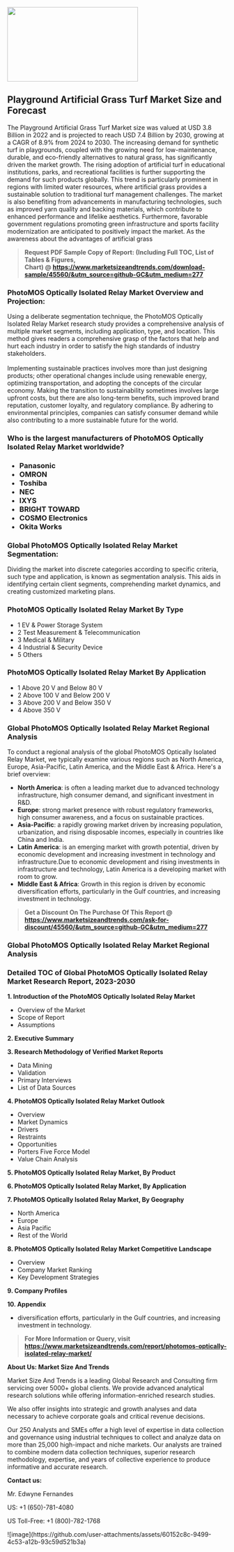 <p><img class="alignnone size-medium wp-image-20088" src="https://ffe5etoiles.com/wp-content/uploads/2024/12/MST1-300x171.png" alt="" width="300" height="171" /></p><h2>Playground Artificial Grass Turf Market Size and Forecast</h2><p>The Playground Artificial Grass Turf Market size was valued at USD 3.8 Billion in 2022 and is projected to reach USD 7.4 Billion by 2030, growing at a CAGR of 8.9% from 2024 to 2030. The increasing demand for synthetic turf in playgrounds, coupled with the growing need for low-maintenance, durable, and eco-friendly alternatives to natural grass, has significantly driven the market growth. The rising adoption of artificial turf in educational institutions, parks, and recreational facilities is further supporting the demand for such products globally. This trend is particularly prominent in regions with limited water resources, where artificial grass provides a sustainable solution to traditional turf management challenges. The market is also benefiting from advancements in manufacturing technologies, such as improved yarn quality and backing materials, which contribute to enhanced performance and lifelike aesthetics. Furthermore, favorable government regulations promoting green infrastructure and sports facility modernization are anticipated to positively impact the market. As the awareness about the advantages of artificial grass </p><blockquote id="" class=""><strong>Request PDF Sample Copy of Report: (Including Full TOC, List of Tables &amp; Figures, Chart)&nbsp;@&nbsp;<strong><a href="https://www.marketsizeandtrends.com/download-sample/45560/&utm_source=github-GC&utm_medium=277" target="_blank">https://www.marketsizeandtrends.com/download-sample/45560/&utm_source=github-GC&utm_medium=277</a></strong></strong></blockquote><h3 id="" class="">PhotoMOS Optically Isolated Relay Market&nbsp;Overview and Projection:</h3><p id="" class="">Using a deliberate segmentation technique, the PhotoMOS Optically Isolated Relay Market research study provides a comprehensive analysis of multiple market segments, including application, type, and location. This method gives readers a comprehensive grasp of the factors that help and hurt each industry in order to satisfy the high standards of industry stakeholders. <br /> <br />Implementing sustainable practices involves more than just designing products; other operational changes include using renewable energy, optimizing transportation, and adopting the concepts of the circular economy. Making the transition to sustainability sometimes involves large upfront costs, but there are also long-term benefits, such improved brand reputation, customer loyalty, and regulatory compliance. By adhering to environmental principles, companies can satisfy consumer demand while also contributing to a more sustainable future for the world.</p><h3 id="" class="">Who is the largest manufacturers of&nbsp;PhotoMOS Optically Isolated Relay Market worldwide?</h3><h3 class=""><p><ul><li>Panasonic </li><li> OMRON </li><li> Toshiba </li><li> NEC </li><li> IXYS </li><li> BRIGHT TOWARD </li><li> COSMO Electronics </li><li> Okita Works</li></ul></p></h3><h3 id="" class="">Global&nbsp;PhotoMOS Optically Isolated Relay Market Segmentation:</h3><p id="" class="">Dividing the market into discrete categories according to specific criteria, such type and application, is known as segmentation analysis. This aids in identifying certain client segments, comprehending market dynamics, and creating customized marketing plans.</p><h3 id="" class="">PhotoMOS Optically Isolated Relay Market&nbsp;By Type</h3><p><p><ul><li>1 EV & Power Storage System</li><li> 2 Test Measurement & Telecommunication</li><li> 3 Medical & Military</li><li> 4 Industrial & Security Device</li><li> 5 Others</p></li></ul></p></p><h3 id="" class="">PhotoMOS Optically Isolated Relay Market&nbsp;By Application</h3><p class=""><p><ul><li>1 Above 20 V and Below 80 V</li><li> 2 Above 100 V and Below 200 V</li><li> 3 Above 200 V and Below 350 V</li><li> 4 Above 350 V</li></ul></p></p><h3 id="" class="">Global PhotoMOS Optically Isolated Relay Market Regional Analysis</h3><p id="" class="">To conduct a regional analysis of the global PhotoMOS Optically Isolated Relay Market, we typically examine various regions such as North America, Europe, Asia-Pacific, Latin America, and the Middle East &amp; Africa. Here's a brief overview:</p><ul><li><strong>North America</strong>: is often a leading market due to advanced technology infrastructure, high consumer demand, and significant investment in R&amp;D.</li><li><strong>Europe</strong>: strong market presence with robust regulatory frameworks, high consumer awareness, and a focus on sustainable practices.</li><li><strong>Asia-Pacific</strong>: a rapidly growing market driven by increasing population, urbanization, and rising disposable incomes, especially in countries like China and India.</li><li><strong>Latin America</strong>: is an emerging market with growth potential, driven by economic development and increasing investment in technology and infrastructure.Due to economic development and rising investments in infrastructure and technology, Latin America is a developing market with room to grow.</li><li><strong>Middle East &amp; Africa</strong>: Growth in this region is driven by economic diversification efforts, particularly in the Gulf countries, and increasing investment in technology.</li></ul><blockquote id="" class=""><strong>Get a Discount On The Purchase Of This Report @ <strong><a href="https://www.marketsizeandtrends.com/ask-for-discount/45560/&utm_source=github-GC&utm_medium=277" target="_blank">https://www.marketsizeandtrends.com/ask-for-discount/45560/&utm_source=github-GC&utm_medium=277</a></strong></strong></blockquote><h3 id="" class="">Global PhotoMOS Optically Isolated Relay Market Regional Analysis</h3><h3 id="" class="">Detailed TOC of Global PhotoMOS Optically Isolated Relay Market Research Report, 2023-2030</h3><p id="" class=""><strong>1. Introduction of the PhotoMOS Optically Isolated Relay Market</strong></p><ul><li>Overview of the Market</li><li>Scope of Report</li><li>Assumptions</li></ul><p id="" class=""><strong>2. Executive Summary</strong></p><p id="" class=""><strong>3. Research Methodology of Verified Market Reports</strong></p><ul><li>Data Mining</li><li>Validation</li><li>Primary Interviews</li><li>List of Data Sources</li></ul><p id="" class=""><strong>4. PhotoMOS Optically Isolated Relay Market Outlook</strong></p><ul><li>Overview</li><li>Market Dynamics</li><li>Drivers</li><li>Restraints</li><li>Opportunities</li><li>Porters Five Force Model</li><li>Value Chain Analysis</li></ul><p id="" class=""><strong>5. PhotoMOS Optically Isolated Relay Market, By Product</strong></p><p id="" class=""><strong>6. PhotoMOS Optically Isolated Relay Market, By Application</strong></p><p id="" class=""><strong>7. PhotoMOS Optically Isolated Relay Market, By Geography</strong></p><ul><li>North America</li><li>Europe</li><li>Asia Pacific</li><li>Rest of the World</li></ul><p id="" class=""><strong>8. PhotoMOS Optically Isolated Relay Market Competitive Landscape</strong></p><ul><li>Overview</li><li>Company Market Ranking</li><li>Key Development Strategies</li></ul><p id="" class=""><strong>9. Company Profiles</strong></p><p id="" class=""><strong>10. Appendix</strong></p><ul><li>diversification efforts, particularly in the Gulf countries, and increasing investment in technology.</li></ul><blockquote id="" class=""><strong>For More Information or Query, visit <strong><strong><a href="https://www.marketsizeandtrends.com/report/photomos-optically-isolated-relay-market/" target="_blank">https://www.marketsizeandtrends.com/report/photomos-optically-isolated-relay-market/</a></strong></strong></strong></blockquote><p id="" class=""><strong>About Us: Market Size And Trends</strong></p><p id="" class="">Market Size And Trends is a leading Global Research and Consulting firm servicing over 5000+ global clients. We provide advanced analytical research solutions while offering information-enriched research studies.</p><p id="" class="">We also offer insights into strategic and growth analyses and data necessary to achieve corporate goals and critical revenue decisions.</p><p id="" class="">Our 250 Analysts and SMEs offer a high level of expertise in data collection and governance using industrial techniques to collect and analyze data on more than 25,000 high-impact and niche markets. Our analysts are trained to combine modern data collection techniques, superior research methodology, expertise, and years of collective experience to produce informative and accurate research.</p><p id="" class=""><strong>Contact us:</strong></p><p id="" class="">Mr. Edwyne Fernandes</p><p id="" class="">US: +1 (650)-781-4080</p><p id="" class="">US Toll-Free: +1 (800)-782-1768</p>
![image](https://github.com/user-attachments/assets/60152c8c-9499-4c53-a12b-93c59d521b3a)
